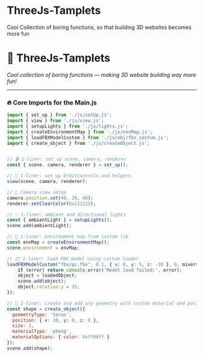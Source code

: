 # ThreeJs-Tamplets
Cool Collection of boring functions, so that building 3D websites becomes more fun

# 🎨 ThreeJs-Tamplets  
*Cool collection of boring functions — making 3D website building way more fun!*

---

### 🔥 Core Imports for the Main.js
```js
import { set_up } from './js/setUp.js';
import { view } from './js/view.js';
import { setupLights } from './js/lights.js';
import { createEnvironmentMap } from './js/envMap.js';
import { loadFBXModelCustom } from './js/obj/fbx_costum.js';
import { create_object } from './js/createObject.js';


// 🎬 1-liner: set up scene, camera, renderer
const { scene, camera, renderer } = set_up();

// 🧭 1-liner: set up OrbitControls and helpers
view(scene, camera, renderer);

// 🎥 Camera view setup
camera.position.set(40, 20, 40);
renderer.setClearColor(0x222222);

// 💡 1-liner: ambient and directional lights
const { ambientLight } = setupLights();
scene.add(ambientLight);

// 🌌 1-liner: environment map from custom lib
const envMap = createEnvironmentMap();
scene.environment = envMap;

// 📦 1-liner: load FBX model using custom loader
loadFBXModelCustom("fbx/pc.fbx", 0.1, { x: 0, y: 5, z: -10 }, 6, mixers, (loadedObject, error) => {
    if (error) return console.error('Model load failed:', error);
    object = loadedObject;
    scene.add(object);
    object.rotation.y = 25;
});

// 🧱 1-liner: create and add any geometry with custom material and position
const shape = create_object({
  geometryType: 'torus',
  position: { x: 10, y: 0, z: 0 },
  size: 3,
  materialType: 'phong',
  materialOptions: { color: 0xff00ff }
});
scene.add(shape);
